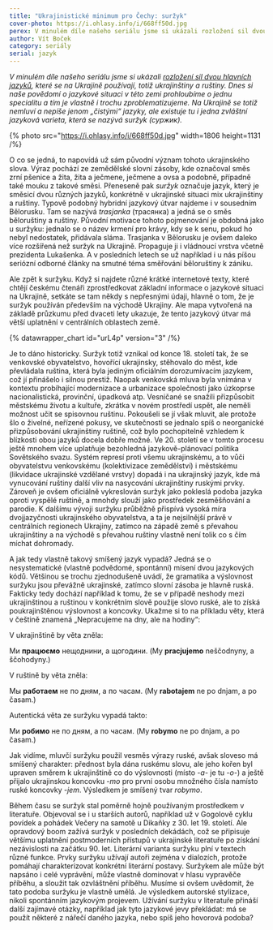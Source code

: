 ```yaml
---
title: "Ukrajinistické minimum pro Čechy: suržyk"
cover-photo: https://i.ohlasy.info/i/668ff50d.jpg
perex: V minulém díle našeho seriálu jsme si ukázali rozložení sil dvou hlavních jazyků, které se na Ukrajině používají. Dnes si naše povědomí o jazykové situaci v této zemi prohloubíme o jednu specialitu a tím je vlastně i trochu zproblematizujeme.
author: Vít Boček
category: seriály
serial: jazyk
---
```


*V minulém díle našeho seriálu jsme si ukázali [rozložení sil dvou hlavních jazyků](https://ohlasy.info/clanky/2023/02/jazyky-na-ukrajine.html), které se na Ukrajině používají, totiž ukrajinštiny a ruštiny. Dnes si naše povědomí o jazykové situaci v této zemi prohloubíme o jednu specialitu a tím je vlastně i trochu zproblematizujeme. Na Ukrajině se totiž nemluví a nepíše jenom „čistými“ jazyky, ale existuje tu i jedna zvláštní jazyková varieta, která se nazývá suržyk (суржик).*

{% photo src="https://i.ohlasy.info/i/668ff50d.jpg" width=1806 height=1131 /%}

O co se jedná, to napovídá už sám původní význam tohoto ukrajinského slova. Výraz pochází ze zemědělské slovní zásoby, kde označoval směs zrní pšenice a žita, žita a ječmene, ječmene a ovsa a podobně, případně také mouku z takové směsi. Přeneseně pak *suržyk* označuje jazyk, který je směsicí dvou různých jazyků, konkrétně v ukrajinské situaci mix ukrajinštiny a ruštiny. Typově podobný hybridní jazykový útvar najdeme i v sousedním Bělorusku. Tam se nazývá *trasjanka* (трасянка) a jedná se o směs běloruštiny a ruštiny. Původní motivace tohoto pojmenování je obdobná jako u suržyku: jednalo se o název krmení pro krávy, kdy se k senu, pokud ho nebyl nedostatek, přidávala sláma. Trasjanka v Bělorusku je ovšem daleko více rozšířená než suržyk na Ukrajině. Propaguje ji i vládnoucí vrstva včetně prezidenta Lukašenka. A v posledních letech se už například i u nás píšou seriózní odborné články na smutné téma směřování běloruštiny k zániku.

Ale zpět k suržyku. Když si najdete různé krátké internetové texty, které chtějí českému čtenáři zprostředkovat základní informace o jazykové situaci na Ukrajině, setkáte se tam někdy s nepřesnými údaji, hlavně o tom, že je suržyk používán především na východě Ukrajiny. Ale mapa vytvořená na základě průzkumu před dvaceti lety ukazuje, že tento jazykový útvar má větší uplatnění v centrálních oblastech země.

{% datawrapper_chart id="urL4p" version="3" /%}

Je to dáno historicky. Suržyk totiž vznikal od konce 18. století tak, že se venkovské obyvatelstvo, hovořící ukrajinsky, stěhovalo do měst, kde převládala ruština, která byla jediným oficiálním dorozumívacím jazykem, což jí přinášelo i silnou prestiž. Naopak venkovská mluva byla vnímána v kontextu probíhající modernizace a urbanizace společnosti jako úzkoprse nacionalistická, provinční, úpadková atp. Vesničané se snažili přizpůsobit městskému životu a kultuře, zkrátka v novém prostředí uspět, ale neměli možnost učit se spisovnou ruštinu. Pokoušeli se jí však mluvit, ale protože šlo o živelné, neřízené pokusy, ve skutečnosti se jednalo spíš o neorganické přizpůsobování ukrajinštiny ruštině, což bylo pochopitelně vzhledem k blízkosti obou jazyků docela dobře možné. Ve 20. století se v tomto procesu ještě mnohem více uplatňuje bezohledná jazykově-plánovací politika Sovětského svazu. Systém represí proti všemu ukrajinskému, a to vůči obyvatelstvu venkovskému (kolektivizace zemědělství) i městskému (likvidace ukrajinské vzdělané vrstvy) dopadá i na ukrajinský jazyk, kde má vynucování ruštiny další vliv na nasycování ukrajinštiny ruskými prvky. Zároveň je ovšem oficiálně vykreslován suržyk jako pokleslá podoba jazyka oproti vyspělé ruštině, a mnohdy slouží jako prostředek zesměšňování a parodie. K dalšímu vývoji suržyku průběžně přispívá vysoká míra dvojjazyčnosti ukrajinského obyvatelstva, a ta je nejsilnější právě v centrálních regionech Ukrajiny, zatímco na západě země s převahou ukrajinštiny a na východě s převahou ruštiny vlastně není tolik co s čím míchat dohromady.

A jak tedy vlastně takový smíšený jazyk vypadá? Jedná se o nesystematické (vlastně podvědomé, spontánní) mísení dvou jazykových kódů. Většinou se trochu zjednodušeně uvádí, že gramatika a výslovnost suržyku jsou převážně ukrajinské, zatímco slovní zásoba je hlavně ruská. Fakticky tedy dochází například k tomu, že se v případě neshody mezi ukrajinštinou a ruštinou v konkrétním slově použije slovo ruské, ale to získá poukrajinštěnou výslovnost a koncovky. Ukažme si to na příkladu věty, která v češtině znamená „Nepracujeme na dny, ale na hodiny“:

V ukrajinštině by věta zněla:

Ми **працюємо** нещоднини, а щогодини. (My **pracjujemo** neščodnyny, a ščohodyny.)

V ruštině by věta zněla:

Мы **работаем** не по дням, а по часам. (My **rabotajem** ne po dnjam, a po časam.)

Autentická věta ze suržyku vypadá takto:

Ми **робимо** не по дням, а по часам. (My **robymo** ne po dnjam, a po časam.)

Jak vidíme, mluvčí suržyku použil vesměs výrazy ruské, avšak sloveso má smíšený charakter: přednost byla dána ruskému slovu, ale jeho kořen byl upraven směrem k ukrajinštině co do výslovnosti (místo *-a-* je tu *-o-*) a ještě přijalo ukrajinskou koncovku *-mo* pro první osobu množného čísla namísto ruské koncovky *-jem*. Výsledkem je smíšený tvar *robymo*.

Během času se suržyk stal poměrně hojně používaným prostředkem v literatuře. Objevoval se i u starších autorů, například už v Gogolově cyklu povídek a pohádek Večery na samotě u Dikaňky z 30. let 19. století. Ale opravdový boom zažívá suržyk v posledních dekádách, což se připisuje většímu uplatnění postmoderních přístupů v ukrajinské literatuře po získání nezávislosti na začátku 90. let. Literární varianta suržyku plní v textech různé funkce. Prvky suržyku užívají autoři zejména v dialozích, protože pomáhají charakterizovat konkrétní literární postavy. Suržykem ale může být napsáno i celé vyprávění, může vlastně dominovat v hlasu vypravěče příběhu, a sloužit tak ozvláštnění příběhu. Musíme si ovšem uvědomit, že tato podoba suržyku je vlastně umělá. Je výsledkem autorské stylizace, nikoli spontánním jazykovým projevem. Užívání suržyku v literatuře přináší další zajímavé otázky, například jak tyto jazykové jevy překládat: má se použít některé z nářečí daného jazyka, nebo spíš jeho hovorová podoba?